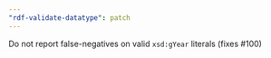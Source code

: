 ```yaml
---
"rdf-validate-datatype": patch
---
```


Do not report false-negatives on valid `xsd:gYear` literals (fixes #100)
